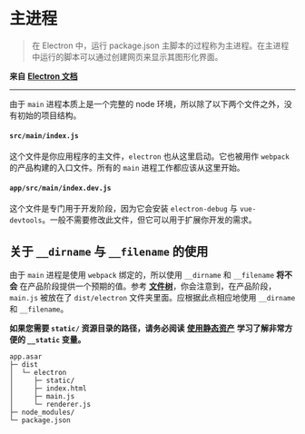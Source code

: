 # 主进程

> 在 Electron 中，运行 package.json 主脚本的过程称为主进程。在主进程中运行的脚本可以通过创建网页来显示其图形化界面。

**来自** [**Electron 文档**](http://electron.atom.io/docs/tutorial/quick-start/#main-process)

---

由于 `main` 进程本质上是一个完整的 node 环境，所以除了以下两个文件之外，没有初始的项目结构。

#### `src/main/index.js`

这个文件是你应用程序的主文件，`electron` 也从这里启动。它也被用作 `webpack` 的产品构建的入口文件。所有的 `main` 进程工作都应该从这里开始。

#### `app/src/main/index.dev.js`

这个文件是专门用于开发阶段，因为它会安装 `electron-debug` 与 `vue-devtools`。一般不需要修改此文件，但它可以用于扩展你开发的需求。

## 关于 `__dirname` 与 `__filename` 的使用

由于 `main` 进程是使用 `webpack` 绑定的，所以使用 `__dirname` 和 `__filename` **将不会** 在产品阶段提供一个预期的值。参考 [**文件树**](/file-tree.md)，你会注意到，在产品阶段，`main.js` 被放在了 `dist/electron` 文件夹里面。应根据此点相应地使用 `__dirname` 和 `__filename`。

**如果您需要 `static/` 资源目录的路径，请务必阅读** [**使用静态资产**](/using-static-assets.md) **学习了解非常方便的 `__static` 变量。**


```
app.asar
├─ dist
│  └─ electron
│     ├─ static/
│     ├─ index.html
│     ├─ main.js
│     └─ renderer.js
├─ node_modules/
└─ package.json
```
